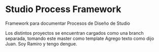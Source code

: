 # Studio Process Framework
Framework para documentar Procesos de Diseño de Studio

Los distintos proyectos se encuentran cargados como una branch separada, tomando este master como template
Agrego texto como dijo Juan. Soy Ramiro y tengo dengue.
